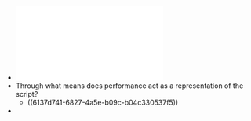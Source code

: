 - ![Week 3 - Performance Lecture Outline F21.pdf](../assets/Week_3_-_Performance_Lecture_Outline_F21_1631048651052_0.pdf)
- Through what means does performance act as a representation of the script?
	- ((6137d741-6827-4a5e-b09c-b04c330537f5))
-